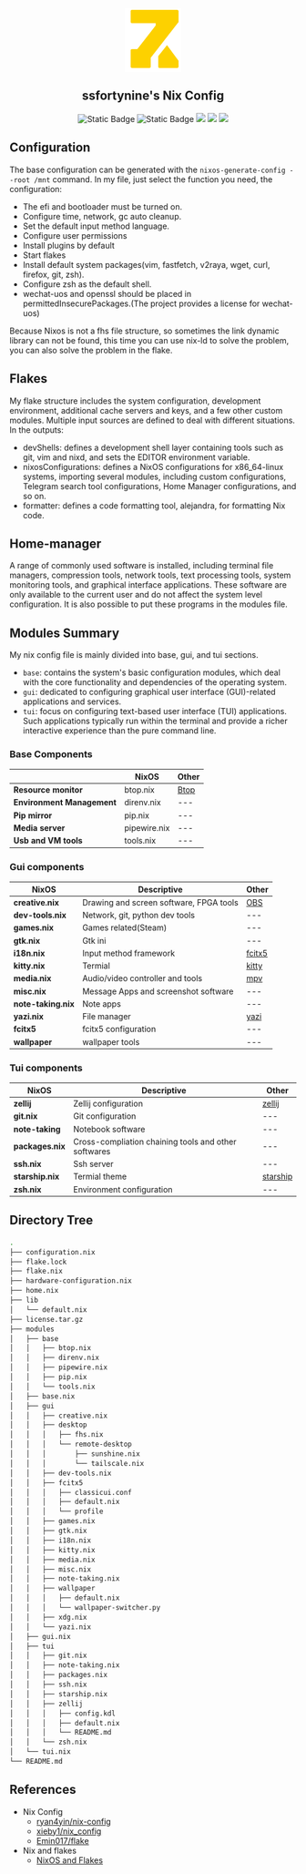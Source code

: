 <p align="center">
  <img width="100px" src="./images/logo.png" align="center" alt="GitHub Readme Stats" />
  <h2 align="center">ssfortynine's Nix Config</h2>
  <p align="center">
    <img alt="Static Badge" src="https://img.shields.io/badge/Nixos-24.05-blue">
    <img alt="Static Badge" src="https://img.shields.io/badge/nix%20flakes-learning-ff66ff">
    <img src="https://img.shields.io/github/issues/ssfortynine/nix-config" />
    <img src="https://img.shields.io/github/forks/ssfortynine/nix-config" />
    <img src="https://img.shields.io/github/stars/ssfortynine/nix-config" />
   </p>
</p>

## Configuration 

The base configuration can be generated with the `nixos-generate-config --root /mnt` command.
In my file, just select the function you need, the configuration:
+ The efi and bootloader must be turned on.
+ Configure time, network, gc auto cleanup.
+ Set the default input method language.
+ Configure user permissions
+ Install plugins by default
+ Start flakes
+ Install default system packages(vim, fastfetch, v2raya, wget, curl, firefox, git, zsh).
+ Configure zsh as the default shell.
+ wechat-uos and openssl should be placed in permittedInsecurePackages.(The project provides a license for wechat-uos)

Because Nixos is not a fhs file structure, so sometimes the link dynamic library can not be found, this time you can use nix-ld to solve the problem, you can also solve the problem in the flake.

## Flakes

My flake structure includes the system configuration, development environment, additional cache servers and keys, and a few other custom modules. 
Multiple input sources are defined to deal with different situations.
In the outputs:
+ devShells: defines a development shell layer containing tools such as git, vim and nixd, and sets the EDITOR environment variable.
+ nixosConfigurations: defines a NixOS configurations for x86_64-linux systems, importing several modules, including custom configurations, Telegram search tool configurations, Home Manager configurations, and so on.
+ formatter: defines a code formatting tool, alejandra, for formatting Nix code.

## Home-manager

A range of commonly used software is installed, including terminal file managers, compression tools, network tools, text processing tools, system monitoring tools, and graphical interface applications. These software are only available to the current user and do not affect the system level configuration. It is also possible to put these programs in the modules file.

## Modules Summary

My nix config file is mainly divided into base, gui, and tui sections. 
+ `base`: contains the system's basic configuration modules, which deal with the core functionality and dependencies of the operating system.
+ `gui`: dedicated to configuring graphical user interface (GUI)-related applications and services.  
+ `tui`: focus on configuring text-based user interface (TUI) applications. Such applications typically run within the terminal and provide a richer interactive experience than the pure command line.


### Base Components

|                             | NixOS                                        | Other |
| --------------------------- | ---------------------------------------------| ----  |
|**Resource monitor**         | btop.nix                                     | [Btop][Btop]|
|**Environment Management**   | direnv.nix                                   | ---   |
|**Pip mirror**               | pip.nix                                      | ---   |
|**Media server**             | pipewire.nix                                 | ---   |
|**Usb and VM tools**         | tools.nix                                    | ---   |

### Gui components

| NixOS                       | Descriptive                                  | Other |
| --------------------------- | ---------------------------------------------| ----  |
|**creative.nix**             | Drawing and screen software, FPGA tools      |[OBS][OBS]|  
|**dev-tools.nix**            | Network, git, python dev tools               | ---   |
|**games.nix**                | Games related(Steam)                         | ---   |
|**gtk.nix**                  | Gtk ini                                      | ---   |
|**i18n.nix**                 | Input method framework                       | [fcitx5][Fcitx5]   |
|**kitty.nix**                | Termial                                      | [kitty][kitty]|
|**media.nix**                | Audio/video controller and tools             | [mpv][mpv]|
|**misc.nix**                 | Message Apps and screenshot software         | ---|
|**note-taking.nix**          | Note apps                                    | --- |
|**yazi.nix**                 | File manager                                 | [yazi][Yazi]|
|**fcitx5**                   | fcitx5 configuration                         | ---|
|**wallpaper**                | wallpaper tools                              | --- |

### Tui components

| NixOS  | Descriptive | Other |
| ----- | ------------- | ---- |
|**zellij** | Zellij configuration | [zellij][Zellij] |
|**git.nix** | Git configuration | --- |
|**note-taking** | Notebook software | --- |
|**packages.nix** | Cross-compliation chaining tools and other softwares | --- |
|**ssh.nix** | Ssh server | --- |
|**starship.nix** | Termial theme | [starship][Starship] |
|**zsh.nix** | Environment configuration | --- |


## Directory Tree
```bash
.
├── configuration.nix
├── flake.lock
├── flake.nix
├── hardware-configuration.nix
├── home.nix
├── lib
│   └── default.nix
├── license.tar.gz
├── modules
│   ├── base
│   │   ├── btop.nix
│   │   ├── direnv.nix
│   │   ├── pipewire.nix
│   │   ├── pip.nix
│   │   └── tools.nix
│   ├── base.nix
│   ├── gui
│   │   ├── creative.nix
│   │   ├── desktop
│   │   │   ├── fhs.nix
│   │   │   └── remote-desktop
│   │   │       ├── sunshine.nix
│   │   │       └── tailscale.nix
│   │   ├── dev-tools.nix
│   │   ├── fcitx5
│   │   │   ├── classicui.conf
│   │   │   ├── default.nix
│   │   │   └── profile
│   │   ├── games.nix
│   │   ├── gtk.nix
│   │   ├── i18n.nix
│   │   ├── kitty.nix
│   │   ├── media.nix
│   │   ├── misc.nix
│   │   ├── note-taking.nix
│   │   ├── wallpaper
│   │   │   ├── default.nix
│   │   │   └── wallpaper-switcher.py
│   │   ├── xdg.nix
│   │   └── yazi.nix
│   ├── gui.nix
│   ├── tui
│   │   ├── git.nix
│   │   ├── note-taking.nix
│   │   ├── packages.nix
│   │   ├── ssh.nix
│   │   ├── starship.nix
│   │   ├── zellij
│   │   │   ├── config.kdl
│   │   │   ├── default.nix
│   │   │   └── README.md
│   │   └── zsh.nix
│   └── tui.nix
└── README.md

```
## References

+ Nix Config
    + [ryan4yin/nix-config](https://github.com/ryan4yin/nix-config)
    + [xieby1/nix_config](https://github.com/xieby1/nix_config)
    + [Emin017/flake](https://github.com/Emin017/flake)
+ Nix and flakes
    + [NixOS and Flakes](https://nixos-and-flakes.thiscute.world/zh/preface)




[Kitty]: https://github.com/kovidgoyal/kitty
[Starship]: https://github.com/starship/starship
[Btop]: https://github.com/aristocratos/btop
[mpv]: https://github.com/mpv-player/mpv
[Zellij]: https://github.com/zellij-org/zellij
[OBS]: https://obsproject.com
[Yazi]: https://github.com/sxyazi/yazi
[Fcitx5]: https://github.com/fcitx/fcitx5
